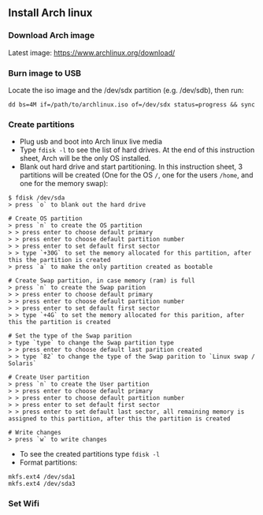 ## Install Arch linux

### Download Arch image
Latest image: https://www.archlinux.org/download/

### Burn image to USB
Locate the iso image and the /dev/sdx partition (e.g. /dev/sdb), then run:
```
dd bs=4M if=/path/to/archlinux.iso of=/dev/sdx status=progress && sync
```

### Create partitions
* Plug usb and boot into Arch linux live media
* Type `fdisk -l` to see the list of hard drives. At the end of this instruction sheet, Arch will be the only OS installed.
* Blank out hard drive and start partitioning. In this instruction sheet, 3 partitions will be created (One for the OS `/`, one for the users `/home`, and one for the memory swap):
```
$ fdisk /dev/sda
> press `o` to blank out the hard drive

# Create OS partition
> press `n` to create the OS partition
> > press enter to choose default primary
> > press enter to choose default partition number
> > press enter to set default first sector
> > type `+30G` to set the memory allocated for this partition, after this the partition is created
> press `a` to make the only partition created as bootable

# Create Swap partition, in case memory (ram) is full
> press `n` to create the Swap parition
> > press enter to choose default primary
> > press enter to choose default partition number
> > press enter to set default first sector
> > type `+4G` to set the memory allocated for this parition, after this the partition is created

# Set the type of the Swap parition
> type `type` to change the Swap partition type
> > press enter to choose default last parition created
> > type `82` to change the type of the Swap parition to `Linux swap / Solaris`

# Create User partition
> press `n` to create the User partition
> > press enter to choose default primary
> > press enter to choose default partition number
> > press enter to set default first sector
> > press enter to set default last sector, all remaining memory is assigned to this partition, after this the partition is created

# Write changes
> press `w` to write changes
```
* To see the created partitions type `fdisk -l`
* Format partitions:
```
mkfs.ext4 /dev/sda1
mkfs.ext4 /dev/sda3
```

### Set Wifi
